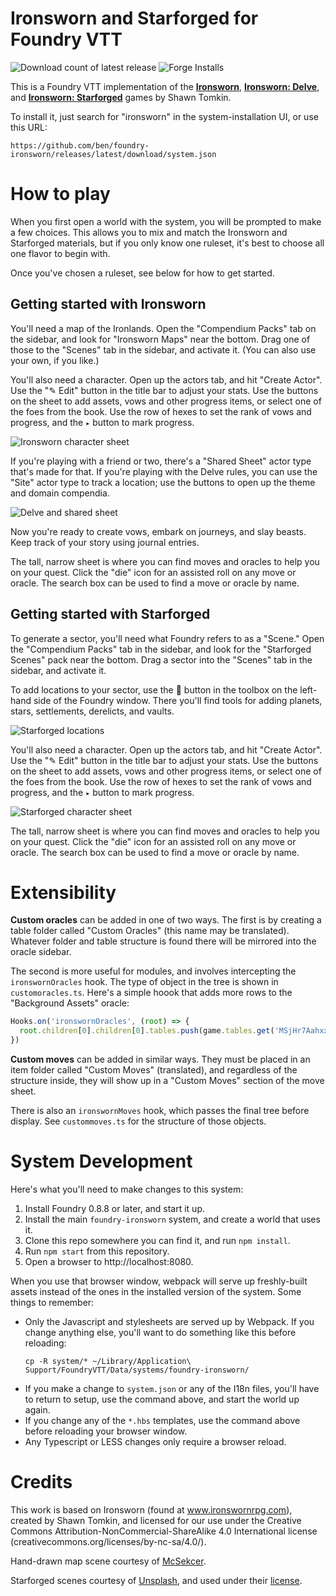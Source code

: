 
# Ironsworn and Starforged for Foundry VTT

![Download count of latest release](https://img.shields.io/github/downloads/ben/foundry-ironsworn/latest/total)
![Forge Installs](https://img.shields.io/badge/dynamic/json?label=Forge%20Installs&query=package.installs&suffix=%25&url=https%3A%2F%2Fforge-vtt.com%2Fapi%2Fbazaar%2Fpackage%2Ffoundry-ironsworn)

This is a Foundry VTT implementation of the [**Ironsworn**](https://www.ironswornrpg.com/products-ironsworn), [**Ironsworn: Delve**](https://www.ironswornrpg.com/product-ironsworn-delve), and [**Ironsworn: Starforged**](https://getstarforged.com) games by Shawn Tomkin.

To install it, just search for "ironsworn" in the system-installation UI, or use this URL:

```
https://github.com/ben/foundry-ironsworn/releases/latest/download/system.json
```

# How to play

When you first open a world with the system, you will be prompted to make a few choices.
This allows you to mix and match the Ironsworn and Starforged materials, but if you only know one ruleset, it's best to choose all one flavor to begin with.

Once you've chosen a ruleset, see below for how to get started.

## Getting started with Ironsworn
You'll need a map of the Ironlands.
Open the "Compendium Packs" tab on the sidebar, and look for "Ironsworn Maps" near the bottom.
Drag one of those to the "Scenes" tab in the sidebar, and activate it.
(You can also use your own, if you like.)

You'll also need a character.
Open up the actors tab, and hit "Create Actor".
Use the "✎ Edit" button in the title bar to adjust your stats.
Use the buttons on the sheet to add assets, vows and other progress items, or select one of the foes from the book.
Use the row of hexes to set the rank of vows and progress, and the `▸` button to mark progress.

![Ironsworn character sheet](https://user-images.githubusercontent.com/39902/167316572-eebc577b-c8e5-425e-87ce-e03381d4b110.png)

If you're playing with a friend or two, there's a "Shared Sheet" actor type that's made for that.
If you're playing with the Delve rules, you can use the "Site" actor type to track a location; use the buttons to open up the theme and domain compendia.

![Delve and shared sheet](https://user-images.githubusercontent.com/39902/167316576-9f893b96-a6f3-4e4e-9293-62e354c46768.png)


Now you're ready to create vows, embark on journeys, and slay beasts.
Keep track of your story using journal entries.

The tall, narrow sheet is where you can find moves and oracles to help you on your quest.
Click the "die" icon for an assisted roll on any move or oracle.
The search box can be used to find a move or oracle by name.


## Getting started with Starforged

To generate a sector, you'll need what Foundry refers to as a "Scene."
Open the "Compendium Packs" tab in the sidebar, and look for the "Starforged Scenes" pack near the bottom. Drag a sector into the "Scenes" tab in the sidebar, and activate it.

To add locations to your sector, use the 🚀 button in the toolbox on the left-hand side of the Foundry window. There you'll find tools for adding planets, stars, settlements, derelicts, and vaults.

![Starforged locations](https://user-images.githubusercontent.com/39902/167316581-50abab85-15eb-48c7-b6b5-c3cd8e8eb53c.png)

You'll also need a character.
Open up the actors tab, and hit "Create Actor".
Use the "✎ Edit" button in the title bar to adjust your stats.
Use the buttons on the sheet to add assets, vows and other progress items, or select one of the foes from the book.
Use the row of hexes to set the rank of vows and progress, and the `▸` button to mark progress.

![Starforged character sheet](https://user-images.githubusercontent.com/39902/167316584-0a3046a3-a468-4e10-9e92-7186006e6400.png)

The tall, narrow sheet is where you can find moves and oracles to help you on your quest.
Click the "die" icon for an assisted roll on any move or oracle.
The search box can be used to find a move or oracle by name.

# Extensibility

**Custom oracles** can be added in one of two ways.
The first is by creating a table folder called "Custom Oracles" (this name may be translated).
Whatever folder and table structure is found there will be mirrored into the oracle sidebar.

The second is more useful for modules, and involves intercepting the `ironswornOracles` hook.
The type of object in the tree is shown in `customoracles.ts`.
Here's a simple hoook that adds more rows to the "Background Assets" oracle:

```js
Hooks.on('ironswornOracles', (root) => {
  root.children[0].children[0].tables.push(game.tables.get('MSjHr7AahxxJXAqe'))
})
```

**Custom moves** can be added in similar ways.
They must be placed in an item folder called "Custom Moves" (translated), and regardless of the structure inside, they will show up in a "Custom Moves" section of the move sheet.

There is also an `ironswornMoves` hook, which passes the final tree before display.
See `custommoves.ts` for the structure of those objects.

# System Development

Here's what you'll need to make changes to this system:

1. Install Foundry 0.8.8 or later, and start it up.
2. Install the main `foundry-ironsworn` system, and create a world that uses it.
3. Clone this repo somewhere you can find it, and run `npm install`.
4. Run `npm start` from this repository.
5. Open a browser to http://localhost:8080.

When you use that browser window, webpack will serve up freshly-built assets instead of the ones in the installed version of the system.
Some things to remember:

* Only the Javascript and stylesheets are served up by Webpack. If you change anything else, you'll want to do something like this before reloading:
  ```
  cp -R system/* ~/Library/Application\ Support/FoundryVTT/Data/systems/foundry-ironsworn/
  ```
* If you make a change to `system.json` or any of the I18n files, you'll have to return to setup, use the command above, and start the world up again.
* If you change any of the `*.hbs` templates, use the command above before reloading your browser window.
* Any Typescript or LESS changes only require a browser reload.

# Credits

This work is based on Ironsworn (found at www.ironswornrpg.com), created by Shawn Tomkin, and licensed for our use under the Creative Commons Attribution-NonCommercial-ShareAlike 4.0 International license  (creativecommons.org/licenses/by-nc-sa/4.0/).

Hand-drawn map scene courtesy of [McSekcer](https://www.reddit.com/user/McSekcer/).

Starforged scenes courtesy of [Unsplash](https://unsplash.com), and used under their [license](https://unsplash.com/license).
